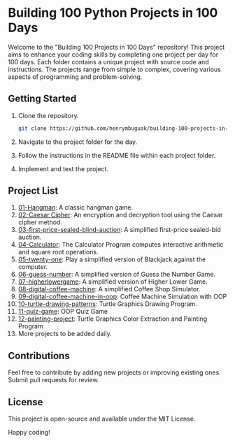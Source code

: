 # Building 100 Python Projects in 100 Days

Welcome to the "Building 100 Projects in 100 Days" repository! This project aims to enhance your coding skills by completing one project per day for 100 days. Each folder contains a unique project with source code and instructions. The projects range from simple to complex, covering various aspects of programming and problem-solving.

## Getting Started

1. Clone the repository.

    ```sh
    git clone https://github.com/henrymbuguak/building-100-projects-in-100-days.git
    ```

1. Navigate to the project folder for the day.
1. Follow the instructions in the README file within each project folder.
1. Implement and test the project.

## Project List

1. [01-Hangman](https://github.com/henrymbuguak/building-100-projects-in-100-days/tree/main/01-hangman): A classic hangman game.
1. [02-Caesar Cipher](https://github.com/henrymbuguak/building-100-projects-in-100-days/tree/main/02-caesar-cipher): An encryption and decryption tool using the Caesar cipher method.
1. [03-first-price-sealed-blind-auction](https://github.com/henrymbuguak/building-100-projects-in-100-days/tree/main/03-first-price-sealed-blind-auction): A simplified first-price sealed-bid auction.
1. [04-Calculator](https://github.com/henrymbuguak/building-100-projects-in-100-days/tree/main/04-calculator): 
The Calculator Program computes interactive arithmetic and square root operations.
1. [05-twenty-one](https://github.com/henrymbuguak/building-100-projects-in-100-days/tree/main/05-twenty-one): Play a simplified version of Blackjack against the computer.
1. [06-guess-number](https://github.com/henrymbuguak/building-100-projects-in-100-days/tree/main/06-guess-number): A simplified version of Guess the Number Game.
1. [07-higherlowergame](https://github.com/henrymbuguak/building-100-projects-in-100-days/tree/main/07-higherlowergame): A simplified version of Higher Lower Game.
1. [08-digital-coffee-machine](https://github.com/henrymbuguak/building-100-projects-in-100-days/tree/main/08-digital-coffee-machine): A simplified Coffee Shop Simulator.
1. [09-digital-coffee-machine-in-oop](https://github.com/henrymbuguak/building-100-projects-in-100-days/tree/main/09-digital-coffee-machine-in-oop): Coffee Machine Simulation with OOP
1. [10-turtle-drawing-patterns](https://github.com/henrymbuguak/building-100-projects-in-100-days/tree/main/10-turtle-drawing-patterns): Turtle Graphics Drawing Program.
1. [11-quiz-game](https://github.com/henrymbuguak/building-100-projects-in-100-days/tree/main/11-quiz-game): OOP Quiz Game
1. [12-painting-project](https://github.com/henrymbuguak/building-100-projects-in-100-days/tree/main/12-painting-project): Turtle Graphics Color Extraction and Painting Program
1. More projects to be added daily.


## Contributions

Feel free to contribute by adding new projects or improving existing ones. Submit pull requests for review.

## License

This project is open-source and available under the MIT License.

Happy coding!